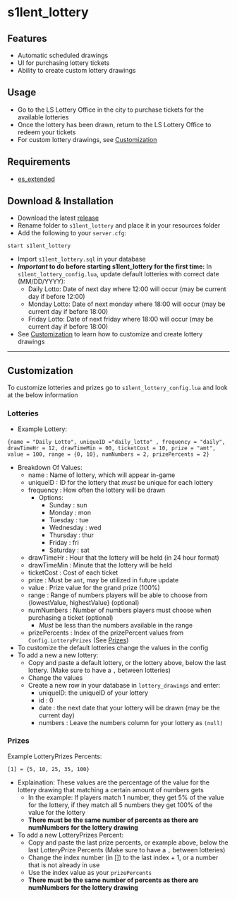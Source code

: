 # s1lent_lottery

## Features
* Automatic scheduled drawings 
* UI for purchasing lottery tickets
* Ability to create custom lottery drawings

## Usage
* Go to the LS Lottery Office in the city to purchase tickets for the available lotteries
* Once the lottery has been drawn, return to the LS Lottery Office to redeem your tickets
* For custom lottery drawings, see [Customization](#customization)

## Requirements
* [es_extended](https://github.com/ESX-Org/es_extended)

## Download & Installation
* Download the latest [release](https://github.com/jwritz/s1lent_lottery/releases)
* Rename folder to `s1lent_lottery` and place it in your resources folder
* Add the following to your `server.cfg`:
```
start s1lent_lottery
```
* Import `s1lent_lottery.sql` in your database
* **_Important_ to do before starting s1lent_lottery for the first time:** In `s1lent_lottery_config.lua`, update default lotteries with correct date (MM/DD/YYYY): 
  * Daily Lotto: Date of next day where 12:00 will occur (may be current day if before 12:00)
  * Monday Lotto: Date of next monday where 18:00 will occur (may be current day if before 18:00)
  * Friday Lotto: Date of next friday where 18:00 will occur (may be current day if before 18:00)
* See [Customization](#customization) to learn how to customize and create lottery drawings
---
## Customization
To customize lotteries and prizes go to `s1lent_lottery_config.lua` and look at the below information
### Lotteries
* Example Lottery: 
```
{name = "Daily Lotto", uniqueID ="daily_lotto" , frequency = "daily", drawTimeHr = 12, drawTimeMin = 00, ticketCost = 10, prize = "amt", value = 100, range = {0, 10}, numNumbers = 2, prizePercents = 2}
```
* Breakdown Of Values:
  * name : Name of lottery, which will appear in-game
  * uniqueID : ID for the lottery that *must* be unique for each lottery
  * frequency : How often the lottery will be drawn 
    * Options:
      * Sunday : sun
      * Monday : mon
      * Tuesday : tue
      * Wednesday : wed
      * Thursday : thur
      * Friday : fri
      * Saturday : sat
  * drawTimeHr : Hour that the lottery will be held (in 24 hour format)
  * drawTimeMin : Minute that the lottery will be held 
  * ticketCost : Cost of each ticket
  * prize : Must be `amt`, may be utilized in future update
  * value : Prize value for the grand prize (100%)
  * range : Range of numbers players will be able to choose from {lowestValue, highestValue} (optional)
  * numNumbers : Number of numbers players must choose when purchasing a ticket (optional)
    * *Must* be less than the numbers available in the range
  * prizePercents : Index of the prizePercent values from `Config.LotteryPrizes` (See [Prizes](#prizes))
* To customize the default lotteries change the values in the config
* To add a new a new lottery:
  * Copy and paste a default lottery, or the lottery above, below the last lottery. (Make sure to have a `,` between lotteries)
  * Change the values
  * Create a new row in your database in `lottery_drawings` and enter:
    * uniqueID: the uniqueID of your lottery
    * id : 0
    * date : the next date that your lottery will be drawn (may be the current day)
    * numbers : Leave the numbers column for your lottery as `(null)`

### Prizes
Example LotteryPrizes Percents:
```
[1] = {5, 10, 25, 35, 100}
```
* Explaination: These values are the percentage of the value for the lottery drawing that matching a certain amount of numbers gets
  * In the example: If players match 1 number, they get 5% of the value for the lottery, if they match all 5 numbers they get 100% of the value for the lottery
  * **There must be the same number of percents as there are numNumbers for the lottery drawing**
* To add a new LotteryPrizes Percent:
  * Copy and paste the last prize percents, or example above, below the last LotteryPrize Percents (Make sure to have a `,` between lotteries)
  * Change the index number (in []) to the last index + 1, or a number that is not already in use
  * Use the index value as your `prizePercents`
  * **There must be the same number of percents as there are numNumbers for the lottery drawing**
